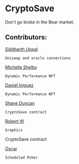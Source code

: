 # CryptoSave
Don't go broke in the Bear market.


## Contributors:

[Siddharth Uppal](https://github.com/Sidduppal)

```Uniswap and oracle connections```


[Michelle Shelby](Ivoryspren)

```Dynamic Performance NFT```


[Daniel Iniguez](danieliniguezv)

```Dynamic Performance NFT```


[Shane Duncan](ShaneDuncan602)

```CryptoSave contract```


[Robert W](gnimmel)

```Graphics```

CryptoSave contract


[Oscar](Struka9)

```Scheduled Poker```
